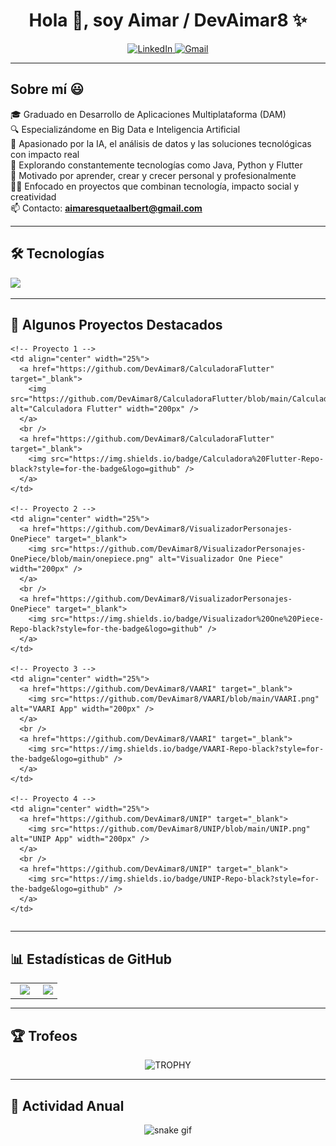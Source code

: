 <h1 align="center">Hola 👋, soy Aimar / DevAimar8 ✨</h1> 

<p align="center">
  <a href="https://www.linkedin.com/in/aimar-esqueta-albert-a0a33b302/" target="blank">
    <img src="https://img.shields.io/badge/LinkedIn-0077B5?style=for-the-badge&logo=linkedin&logoColor=white" alt="LinkedIn" />
  </a>
  <a href="mailto:aimaresquetaalbert@gmail.com" target="blank">
    <img src="https://img.shields.io/badge/Gmail-D14836?style=for-the-badge&logo=gmail&logoColor=white" alt="Gmail" />
  </a>
</p>

---

## Sobre mí 😃

🎓 Graduado en Desarrollo de Aplicaciones Multiplataforma (DAM)  
🔍 Especializándome en Big Data e Inteligencia Artificial  
🧠 Apasionado por la IA, el análisis de datos y las soluciones tecnológicas con impacto real  
📱 Explorando constantemente tecnologías como Java, Python y Flutter  
🚀 Motivado por aprender, crear y crecer personal y profesionalmente  
👨‍💻 Enfocado en proyectos que combinan tecnología, impacto social y creatividad  
📫 Contacto: **aimaresquetaalbert@gmail.com**

---

## 🛠 Tecnologías

<p align="left">
  <a href="https://skillicons.dev">
    <img src="https://skillicons.dev/icons?i=androidstudio,java,dart,flutter,py,css,html,js,mysql,sqlite,firebase,github,docker,eclipse,vscode&perline=12" />
  </a>
</p>

---

## 🚀 Algunos Proyectos Destacados

<table align="center">
  <tr>

    <!-- Proyecto 1 -->
    <td align="center" width="25%">
      <a href="https://github.com/DevAimar8/CalculadoraFlutter" target="_blank">
        <img src="https://github.com/DevAimar8/CalculadoraFlutter/blob/main/CalculadoraFlutter.png" alt="Calculadora Flutter" width="200px" />
      </a>
      <br />
      <a href="https://github.com/DevAimar8/CalculadoraFlutter" target="_blank">
        <img src="https://img.shields.io/badge/Calculadora%20Flutter-Repo-black?style=for-the-badge&logo=github" />
      </a>
    </td>

    <!-- Proyecto 2 -->
    <td align="center" width="25%">
      <a href="https://github.com/DevAimar8/VisualizadorPersonajes-OnePiece" target="_blank">
        <img src="https://github.com/DevAimar8/VisualizadorPersonajes-OnePiece/blob/main/onepiece.png" alt="Visualizador One Piece" width="200px" />
      </a>
      <br />
      <a href="https://github.com/DevAimar8/VisualizadorPersonajes-OnePiece" target="_blank">
        <img src="https://img.shields.io/badge/Visualizador%20One%20Piece-Repo-black?style=for-the-badge&logo=github" />
      </a>
    </td>

    <!-- Proyecto 3 -->
    <td align="center" width="25%">
      <a href="https://github.com/DevAimar8/VAARI" target="_blank">
        <img src="https://github.com/DevAimar8/VAARI/blob/main/VAARI.png" alt="VAARI App" width="200px" />
      </a>
      <br />
      <a href="https://github.com/DevAimar8/VAARI" target="_blank">
        <img src="https://img.shields.io/badge/VAARI-Repo-black?style=for-the-badge&logo=github" />
      </a>
    </td>

    <!-- Proyecto 4 -->
    <td align="center" width="25%">
      <a href="https://github.com/DevAimar8/UNIP" target="_blank">
        <img src="https://github.com/DevAimar8/UNIP/blob/main/UNIP.png" alt="UNIP App" width="200px" />
      </a>
      <br />
      <a href="https://github.com/DevAimar8/UNIP" target="_blank">
        <img src="https://img.shields.io/badge/UNIP-Repo-black?style=for-the-badge&logo=github" />
      </a>
    </td>

  </tr>
</table>


---

## 📊 Estadísticas de GitHub

<table align="center">
<tr>
<td width="60%" align="center">
  <img src="https://github-readme-streak-stats.herokuapp.com/?user=DevAimar8&theme=dark&hide_border=false" />
</td>
<td width="40%" align="center">
  <img src="https://github-readme-stats.anuraghazra1.vercel.app/api/top-langs/?username=DevAimar8&theme=dark&hide_border=false&no-bg=true&no-frame=true&langs_count=10"/>
</td>
</tr>
</table>

---

## 🏆 Trofeos

<p align="center">
  <img src="https://github-profile-trophy.vercel.app/?username=DevAimar8&theme=radical&row=1&column=7&margin-w=5&margin-h=15&no-bg=true" alt="TROPHY" />
</p>

---

## 🐍 Actividad Anual

<p align="center">
  <img src="https://github.com/DevAimar8/DevAimar8/blob/output/github-contribution-grid-snake.svg" alt="snake gif" />
</p>
